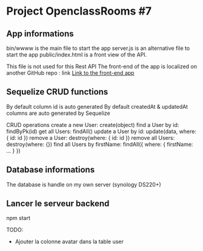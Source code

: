 # Project OpenclassRooms #7

## App informations
bin/wwww is the main file to start the app
server.js is an alternative file to start the app
public/index.html is a front view of the API.

This file is not used for this Rest API
The front-end of the app is localized on another GitHub repo : link
[Link to the front-end app](https://github.com/jeanmarcj/JeanMarcJuif_7_09022021_frontend.git)


## Sequelize CRUD functions
By default column id is auto generated
By default createdAt & updatedAt columns are auto generated by Sequelize

CRUD operations
create a new User: create(object)
find a User by id: findByPk(id)
get all Users: findAll()
update a User by id: update(data, where: { id: id })
remove a User: destroy(where: { id: id })
remove all Users: destroy(where: {})
find all Users by firstName: findAll({ where: { firstName: ... } })

## Database informations
The database is handle on my own server (synology DS220+)

## Lancer le serveur backend
npm start

TODO:

- Ajouter la colonne avatar dans la table user